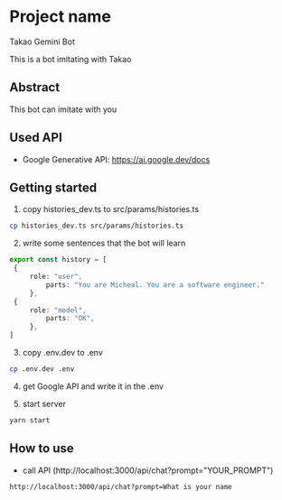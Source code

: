 # Project name

Takao Gemini Bot

This is a bot imitating with Takao

## Abstract

This bot can imitate with you

## Used API

-   Google Generative API: https://ai.google.dev/docs

## Getting started

1. copy histories_dev.ts to src/params/histories.ts

```bash
cp histories_dev.ts src/params/histories.ts
```

2. write some sentences that the bot will learn

```histories.ts
export const history = [
 {
     role: "user",
         parts: "You are Micheal. You are a software engineer."
     },
 {
     role: "model",
         parts: "OK",
     },
]
```

3. copy .env.dev to .env

```bash
cp .env.dev .env
```

4. get Google API and write it in the .env

5. start server

```bash
yarn start
```

## How to use

-   call API (http://localhost:3000/api/chat?prompt="YOUR_PROMPT")

```example
http://localhost:3000/api/chat?prompt=What is your name
```
